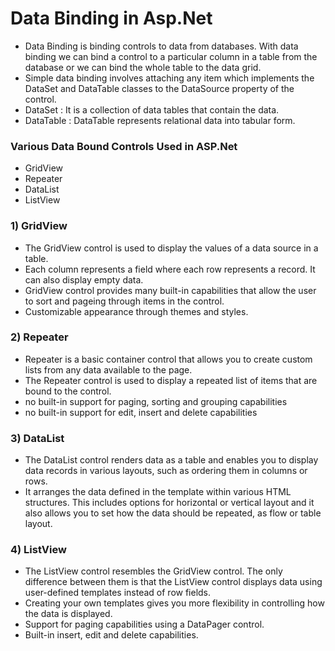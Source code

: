 # Data Binding in Asp.Net
- Data Binding is binding controls to data from databases. With data binding we can bind a control to a particular column in a table from the database or we can bind the whole table to the data grid.
- Simple data binding involves attaching any item  which implements the  DataSet and DataTable classes to the DataSource property of the control.
- DataSet : It is a collection of data tables that contain the data.
- DataTable : DataTable represents relational data into tabular form.

### Various Data Bound Controls Used in ASP.Net
- GridView
- Repeater
- DataList
- ListView

### 1) GridView
- The GridView control is used to display the values of a data source in a table.
- Each column represents a field where each row represents a record. It can also display empty data. 
- GridView control provides many built-in capabilities that allow the user to sort and pageing through items in the control. 
- Customizable appearance through themes and styles.

### 2) Repeater 
- Repeater is a basic container control that allows you to create custom lists from any data available to the page. 
- The Repeater control is used to display a repeated list of items that are bound to the control.
- no built-in support for paging, sorting and grouping capabilities
- no built-in support for edit, insert and delete capabilities

### 3) DataList
- The DataList control renders data as a table and enables you to display data records in various layouts, such as ordering them in columns or rows.
- It arranges the data defined in the template within various HTML structures. This includes options for horizontal or vertical layout and it also allows you to set how the data should be repeated, as flow or table layout.

### 4) ListView
- The ListView control resembles the GridView control. The only difference between them is that the ListView control displays data using user-defined templates instead of row fields. 
- Creating your own templates gives you more flexibility in controlling how the data is displayed.
- Support for paging capabilities using a DataPager control.
- Built-in insert, edit and delete capabilities.

